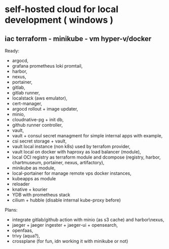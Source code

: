 # self-hosted cloud for local development ( windows )
## iac terraform - minikube - vm hyper-v/docker
Ready:
  -  argocd,
  -  grafana prometheus loki promtail,
  -  harbor,
  -  nexus,
  -  portainer,
  -  gitlab,
  -  gitlab runner,
  -  localstack (aws emulator),
  -  cert-manager,
  -  argocd rollout + image updater,
  -  minio,
  -  cloudnative-pg + init db,
  -  github runner controller,
  -  vault,
  -  vault + consul secret managment for simple internal apps with example,
  -  csi secret storage + vault,
  -  vault local instance (non k8s) used by terrafom provider,
  -  vault local on docker with haproxy as load balancer (module),
  -  local OCI registry as terraform module and dcompose (registry, harbor, chartmuseum, portainer, nexus, artifactory),
  -  minikube as module,
  -  local-portainer for manage remote vps docker instances,
  -  kubeapps as module
  -  reloader
  -  knative + kourier
  -  YDB with prometheus stack
  -  cilium + hubble (disable internal kube-proxy before)

Plans: 
  -  integrate gitlab/github action with minio (as s3 cache) and harbor\nexus,
  -  jaeger + jaeger ingester + jaeger-ui + opensearch,
  -  openfaas,
  -  trivy (aqua?),
  -  crossplane (for fun, idn working it with minikube or not)


